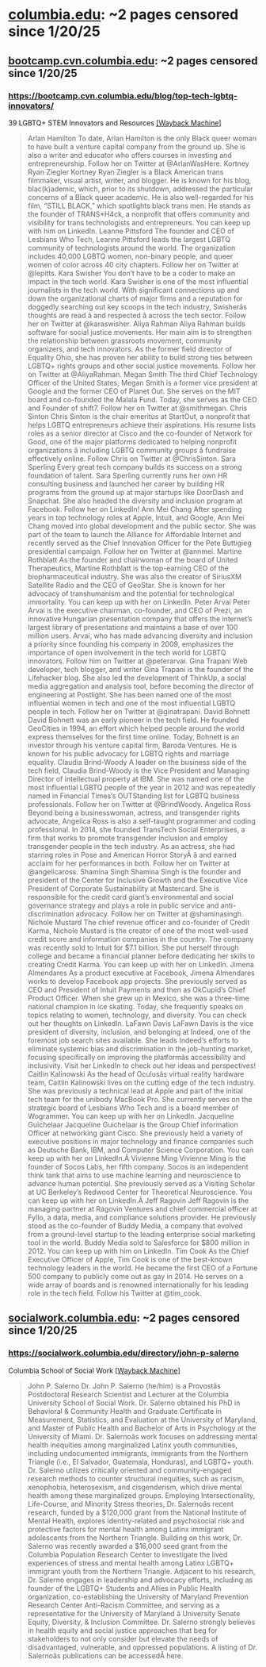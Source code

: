 



# [columbia.edu](columbia.edu): ~2 pages censored since 1/20/25

## [bootcamp.cvn.columbia.edu](bootcamp.cvn.columbia.edu): ~2 pages censored since 1/20/25

### https://bootcamp.cvn.columbia.edu/blog/top-tech-lgbtq-innovators/


39 LGBTQ+ STEM Innovators and Resources [[Wayback Machine]](https://web.archive.org/web/20240000000000*/https://bootcamp.cvn.columbia.edu/blog/top-tech-lgbtq-innovators/)

> Arlan Hamilton To date, Arlan Hamilton is the only Black queer woman to have built a venture capital company from the ground up. She is also a writer and educator who offers courses in investing and entrepreneurship. Follow her on Twitter at @ArlanWasHere. Kortney Ryan Ziegler Kortney Ryan Ziegler is a Black American trans filmmaker, visual artist, writer, and blogger. He is known for his blog, blac(k)ademic, which, prior to its shutdown, addressed the particular concerns of a Black queer academic. He is also well-regarded for his film, “STILL BLACK,” which spotlights black trans men. He stands as the founder of TRANS*H4ck, a nonprofit that offers community and visibility for trans technologists and entrepreneurs. You can keep up with him on LinkedIn. Leanne Pittsford The founder and CEO of Lesbians Who Tech, Leanne Pittsford leads the largest LGBTQ community of technologists around the world. The organization includes 40,000 LGBTQ women, non-binary people, and queer women of color across 40 city chapters. Follow her on Twitter at @lepitts. Kara Swisher You don’t have to be a coder to make an impact in the tech world. Kara Swisher is one of the most influential journalists in the tech world. With significant connections up and down the organizational charts of major firms and a reputation for doggedly searching out key scoops in the tech industry, Swisherâs thoughts are read â and respected â across the tech sector. Follow her on Twitter at @karaswisher. Aliya Rahman Aliya Rahman builds software for social justice movements. Her main aim is to strengthen the relationship between grassroots movement, community organizers, and tech innovators. As the former field director of Equality Ohio, she has proven her ability to build strong ties between LGBTQ+ rights groups and other social justice movements. Follow her on Twitter at @AliyaRahman. Megan Smith The third Chief Technology Officer of the United States, Megan Smith is a former vice president at Google and the former CEO of Planet Out. She serves on the MIT board and co-founded the Malala Fund. Today, she serves as the CEO and Founder of shift7. Follow her on Twitter at @smithmegan. Chris Sinton Chris Sinton is the chair emeritus at StartOut, a nonprofit that helps LGBTQ entrepreneurs achieve their aspirations. His resume lists roles as a senior director at Cisco and the co-founder of Network for Good, one of the major platforms dedicated to helping nonprofit organizations â including LGBTQ community groups â fundraise effectively online. Follow Chris on Twitter at @ChrisSinton. Sara Sperling Every great tech company builds its success on a strong foundation of talent. Sara Sperling currently runs her own HR consulting business and launched her career by building HR programs from the ground up at major startups like DoorDash and Snapchat. She also headed the diversity and inclusion program at Facebook. Follow her on LinkedIn! Ann Mei Chang After spending years in top technology roles at Apple, Intuit, and Google, Ann Mei Chang moved into global development and the public sector. She was part of the team to launch the Alliance for Affordable Internet and recently served as the Chief Innovation Officer for the Pete Buttigieg presidential campaign. Follow her on Twitter at @annmei. Martine Rothblatt As the founder and chairwoman of the board of United Therapeutics, Martine Rothblatt is the top-earning CEO of the biopharmaceutical industry. She was also the creator of SiriusXM Satellite Radio and the CEO of GeoStar. She is known for her advocacy of transhumanism and the potential for technological immortality. You can keep up with her on LinkedIn. Peter Arvai Peter Arvai is the executive chairman, co-founder, and CEO of Prezi, an innovative Hungarian presentation company that offers the internet’s largest library of presentations and maintains a base of over 100 million users. Arvai, who has made advancing diversity and inclusion a priority since founding his company in 2009, emphasizes the importance of open involvement in the tech world for LGBTQ innovators. Follow him on Twitter at @peterarvai. Gina Trapani Web developer, tech blogger, and writer Gina Trapani is the founder of the Lifehacker blog. She also led the development of ThinkUp, a social media aggregation and analysis tool, before becoming the director of engineering at Postlight. She has been named one of the most influential women in tech and one of the most influential LGBTQ people in tech. Follow her on Twitter at @ginatrapani. David Bohnett David Bohnett was an early pioneer in the tech field. He founded GeoCities in 1994, an effort which helped people around the world express themselves for the first time online. Today, Bohnett is an investor through his venture capital firm, Baroda Ventures. He is known for his public advocacy for LGBTQ rights and marriage equality. Claudia Brind-Woody A leader on the business side of the tech field, Claudia Brind-Woody is the Vice President and Managing Director of intellectual property at IBM. She was named one of the most influential LGBTQ people of the year in 2012 and was repeatedly named in Financial Times’s OUTStanding list for LGBTQ business professionals. Follow her on Twitter at @BrindWoody. Angelica Ross Beyond being a businesswoman, actress, and transgender rights advocate, Angelica Ross is also a self-taught programmer and coding professional. In 2014, she founded TransTech Social Enterprises, a firm that works to promote transgender inclusion and employ transgender people in the tech industry. As an actress, she had starring roles in Pose and American Horror StoryÂ â and earned acclaim for her performances in both. Follow her on Twitter at @angelicaross. Shamina Singh Shamina Singh is the founder and president of the Center for Inclusive Growth and the Executive Vice President of Corporate Sustainability at Mastercard. She is responsible for the credit card giant’s environmental and social governance strategy and plays a role in public service and anti-discrimination advocacy. Follow her on Twitter at @shaminasingh. Nichole Mustard The chief revenue officer and co-founder of Credit Karma, Nichole Mustard is the creator of one of the most well-used credit score and information companies in the country. The company was recently sold to Intuit for $7.1 billion. She put herself through college and became a financial planner before dedicating her skills to creating Credit Karma. You can keep up with her on LinkedIn. Jimena Almendares As a product executive at Facebook, Jimena Almendares works to develop Facebook app projects. She previously served as CEO and President of Intuit Payments and then as OkCupid’s Chief Product Officer. When she grew up in Mexico, she was a three-time national champion in ice skating. Today, she frequently speaks on topics relating to women, technology, and diversity. You can check out her thoughts on LinkedIn. LaFawn Davis LaFawn Davis is the vice president of diversity, inclusion, and belonging at Indeed, one of the foremost job search sites available. She leads Indeed’s efforts to eliminate systemic bias and discrimination in the job-hunting market, focusing specifically on improving the platformâs accessibility and inclusivity. Visit her LinkedIn to check out her ideas and perspectives! Caitlin Kalinowski As the head of Oculusâs virtual reality hardware team, Caitlin Kalinowski lives on the cutting edge of the tech industry. She was previously a technical lead at Apple and part of the initial tech team for the unibody MacBook Pro. She currently serves on the strategic board of Lesbians Who Tech and is a board member of Wogrammer. You can keep up with her on LinkedIn. Jacqueline Guichelaar Jacqueline Guichelaar is the Group Chief information Officer at networking giant Cisco. She previously held a variety of executive positions in major technology and finance companies such as Deutsche Bank, IBM, and Computer Science Corporation. You can keep up with her on LinkedIn.Â Vivienne Ming Vivienne Ming is the founder of Socos Labs, her fifth company. Socos is an independent think tank that aims to use machine learning and neuroscience to advance human potential. She previously served as a Visiting Scholar at UC Berkeley’s Redwood Center for Theoretical Neuroscience. You can keep up with her on LinkedIn.Â Jeff Ragovin Jeff Ragovin is the managing partner at Ragovin Ventures and chief commercial officer at Fyllo, a data, media, and compliance solutions provider. He previously stood as the co-founder of Buddy Media, a company that evolved from a ground-level startup to the leading enterprise social marketing tool in the world. Buddy Media sold to Salesforce for $800 million in 2012. You can keep up with him on LinkedIn. Tim Cook As the Chief Executive Officer of Apple, Tim Cook is one of the best-known technology leaders in the world. He became the first CEO of a Fortune 500 company to publicly come out as gay in 2014. He serves on a wide array of boards and is renowned internationally for his leading role in the tech field. Follow his Twitter at @tim_cook.
## [socialwork.columbia.edu](socialwork.columbia.edu): ~2 pages censored since 1/20/25

### https://socialwork.columbia.edu/directory/john-p-salerno


Columbia School of Social Work [[Wayback Machine]](https://web.archive.org/web/20240000000000*/https://socialwork.columbia.edu/directory/john-p-salerno)

> John P. Salerno Dr. John P. Salerno (he/him) is a Provostâs Postdoctoral Research Scientist and Lecturer at the Columbia University School of Social Work. Dr. Salerno obtained his PhD in Behavioral & Community Health and Graduate Certificate in Measurement, Statistics, and Evaluation at the University of Maryland, and Master of Public Health and Bachelor of Arts in Psychology at the University of Miami. Dr. Salernoâs work focuses on addressing mental health inequities among marginalized Latinx youth communities, including undocumented immigrants, immigrants from the Northern Triangle (i.e., El Salvador, Guatemala, Honduras), and LGBTQ+ youth. Dr. Salerno utilizes critically oriented and community-engaged research methods to counter structural inequities, such as racism, xenophobia, heterosexism, and cisgenderism, which drive mental health among these marginalized groups. Employing Intersectionality, Life-Course, and Minority Stress theories, Dr. Salernoâs recent research, funded by a $120,000 grant from the National Institute of Mental Health, explores identity-related and psychosocial risk and protective factors for mental health among Latinx immigrant adolescents from the Northern Triangle. Building on this work, Dr. Salerno was recently awarded a $16,000 seed grant from the Columbia Population Research Center to investigate the lived experiences of stress and mental health among Latinx LGBTQ+ immigrant youth from the Northern Triangle. Adjacent to his research, Dr. Salerno engages in leadership and advocacy efforts, including as founder of the LGBTQ+ Students and Allies in Public Health organization, co-establishing the University of Maryland Prevention Research Center Anti-Racism Committee, and serving as a representative for the University of Maryland â University Senate Equity, Diversity, & Inclusion Committee. Dr. Salerno strongly believes in health equity and social justice approaches that beg for stakeholders to not only consider but elevate the needs of disadvantaged, vulnerable, and oppressed populations. A listing of Dr. Salernoâs publications can be accessedÂ here.